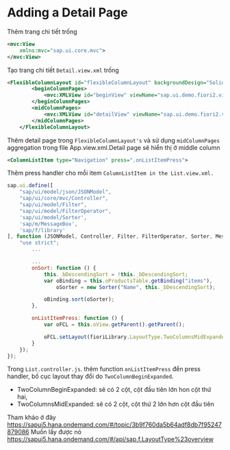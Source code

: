 # Adding a Detail Page

Thêm trang chi tiết trống

```xml
<mvc:View
	xmlns:mvc="sap.ui.core.mvc">
</mvc:View>
```

Tạo trang chi tiết `Detail.view.xml` trống

```xml
<FlexibleColumnLayout id="flexibleColumnLayout" backgroundDesign="Solid">
		<beginColumnPages>
			<mvc:XMLView id="beginView" viewName="sap.ui.demo.fiori2.view.List"/>
		</beginColumnPages>
		<midColumnPages>
			<mvc:XMLView id="detailView" viewName="sap.ui.demo.fiori2.view.Detail"/>
		</midColumnPages>
	</FlexibleColumnLayout>
```

Thêm detail page trong `FlexibleColumnLayout's` và sử dụng `midColumnPages` aggregation trong file App.view.xml.Detail page sẽ hiển thị ở middle column

```xml title='List.view.xml'
<ColumnListItem type="Navigation" press=".onListItemPress">
```

Thêm press handler cho mỗi item `ColumnListItem in the List.view.xml.`

```js
sap.ui.define([
	"sap/ui/model/json/JSONModel",
	"sap/ui/core/mvc/Controller",
	"sap/ui/model/Filter",
	"sap/ui/model/FilterOperator",
	'sap/ui/model/Sorter',
	'sap/m/MessageBox',
	'sap/f/library'
], function (JSONModel, Controller, Filter, FilterOperator, Sorter, MessageBox, fioriLibrary) {
	"use strict";
		...

		...
		onSort: function () {
			this._bDescendingSort = !this._bDescendingSort;
			var oBinding = this.oProductsTable.getBinding("items"),
				oSorter = new Sorter("Name", this._bDescendingSort);

			oBinding.sort(oSorter);
		},

		onListItemPress: function () {
			var oFCL = this.oView.getParent().getParent();

			oFCL.setLayout(fioriLibrary.LayoutType.TwoColumnsMidExpanded);
		}
	});
});
```

Trong `List.controller.js`. thêm function `onListItemPress` đển press handler, bố cục layout thay đổi do `TwoColumnBeginExpanded`.

- TwoColumnBeginExpanded: sẽ có 2 cột, cột đầu tiên lớn hon cột thứ hai,
- TwoColumnsMidExpanded: sẽ có 2 cột, cột thứ 2 lớn hơn cột đầu tiên

Tham khảo ở đây https://sapui5.hana.ondemand.com/#/topic/3b9f760da5b64adf8db7f95247879086
Muốn lấy được nó
https://sapui5.hana.ondemand.com/#/api/sap.f.LayoutType%23overview
